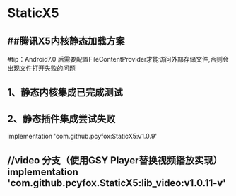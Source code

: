 # StaticX5
##腾讯X5内核静态加载方案
----
#tip：Android7.0 后需要配置FileContentProvider才能访问外部存储文件,否则会出现文件打开失败的问题

1、静态内核集成已完成测试
----
2、静态插件集成尝试失败
-----
implementation 'com.github.pcyfox:StaticX5:v1.0.9'



//video 分支（使用GSY Player替换视频播放实现）
implementation 'com.github.pcyfox.StaticX5:lib_video:v1.0.11-v'
----
